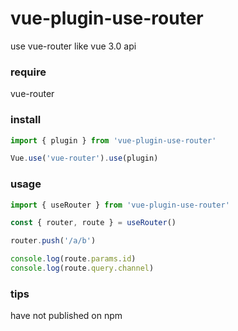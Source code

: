 # vue-plugin-use-router
use vue-router like vue 3.0 api

### require

vue-router

### install

```javascript
import { plugin } from 'vue-plugin-use-router'

Vue.use('vue-router').use(plugin)
```

### usage

```javascript
import { useRouter } from 'vue-plugin-use-router'

const { router, route } = useRouter()

router.push('/a/b')

console.log(route.params.id)
console.log(route.query.channel)
```

### tips

have not published on npm

